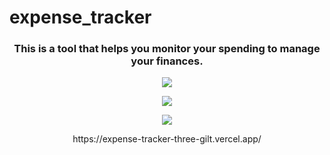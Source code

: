 # expense_tracker
<h3 align="center">This is a tool that helps you monitor your spending to manage your finances.</h3>
 <p align="center">
  <a href="https://github.com/DIYA-BHATT29/">
    <img src="https://readme-typing-svg.herokuapp.com?lines=can+help+you+understand+your+spending+habits&center=true&width=600&height=60">
  </a>
</p>
 <p align="center">
  <a href="https://github.com/DIYA-BHATT29/">
      <img src="https://readme-typing-svg.herokuapp.com?lines=stick+to+a+budget+and+save+money&center=true&width=600&height=60">
  </a>
</p>



<p align="center">
  <a href="https://github.com/DIYA-BHATT29/">
    <img src="https://readme-typing-svg.herokuapp.com?lines=Check+it+out+!!!!&center=true&width=500&height=30&color=00FF00&size=20&weight=700">
  </a>
</p>

</p>
           </a>
           <p align="center">
              https://expense-tracker-three-gilt.vercel.app/
           </a>    
</p>

